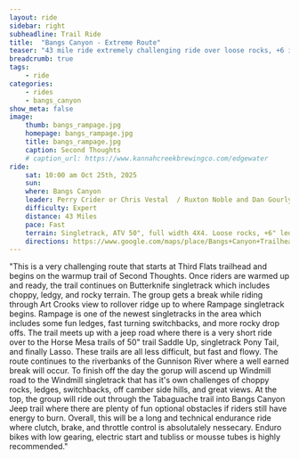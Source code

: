 ```yaml
---
layout: ride
sidebar: right
subheadline: Trail Ride
title:  "Bangs Canyon - Extreme Route"
teaser: "43 mile ride extremely challenging ride over loose rocks, +6 inch ledges, exposure next to obstacles, sand, trees"
breadcrumb: true
tags:
    - ride
categories:
    - rides
    - bangs_canyon
show_meta: false    
image:
    thumb: bangs_rampage.jpg
    homepage: bangs_rampage.jpg
    title: bangs_rampage.jpg
    caption: Second Thoughts
    # caption_url: https://www.kannahcreekbrewingco.com/edgewater
ride:
    sat: 10:00 am Oct 25th, 2025
    sun: 
    where: Bangs Canyon
    leader: Perry Crider or Chris Vestal  / Ruxton Noble and Dan Gourly
    difficulty: Expert
    distance: 43 Miles
    pace: Fast
    terrain: Singletrack, ATV 50", full width 4X4. Loose rocks, +6" ledges, exposure next to obstacles, sand, trees. Exposure occurs on multiple occasions along the loop.
    directions: https://www.google.com/maps/place/Bangs+Canyon+Trailhead+(Mica+Mine)/@39.000581,-108.6063045,346m/data=!3m1!1e3!4m6!3m5!1s0x87471acd5672f0a9:0xe3c22c332cd7614f!8m2!3d38.9887574!4d-108.6171538!16s%2Fg%2F11b7hm_319?entry=tts&g_ep=EgoyMDI0MDgyMS4wKgBIAVAD
---
```

"This is a very challenging route that starts at Third Flats trailhead and begins on the warmup trail of Second Thoughts. Once riders are warmed up and ready, the trail continues on Butterknife singletrack which includes choppy, ledgy, and rocky terrain. The group gets a break while riding through Art Crooks view to rollover ridge up to where Rampage singletrack begins. Rampage is one of the newest singletracks in the area which includes some fun ledges, fast turning switchbacks, and more rocky drop offs. The trail meets up with a jeep road where there is a very short ride over to the Horse Mesa trails of 50" trail Saddle Up, singletrack Pony Tail, and finally Lasso. These trails are all less difficult, but fast and flowy. The route continues to the riverbanks of the Gunnison River where a well earned break will occur. To finish off the day the gorup will ascend up Windmill road to the Windmill singletrack that has it's own challenges of choppy rocks, ledges, switchbacks, off camber side hills, and great views. At the top, the group will ride out through the Tabaguache trail into Bangs Canyon Jeep trail where there are plenty of fun optional obstacles if riders still have energy to burn. Overall, this will be a long and technical endurance ride where clutch, brake, and throttle control is absolutalely nessecary. Enduro bikes with low gearing, electric start and tubliss or mousse tubes is highly recommended."